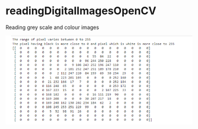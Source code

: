 # readingDigitalImagesOpenCV
Reading grey scale and colour images 

![alt text](https://github.com/Ashutosh27ind/readingDigitalImagesOpenCV/blob/main/reading_digital_image.PNG?raw=true)
